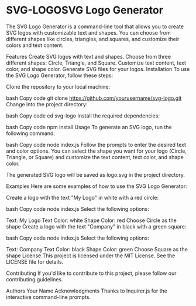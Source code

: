 # SVG-LOGOSVG Logo Generator
The SVG Logo Generator is a command-line tool that allows you to create SVG logos with customizable text and shapes. You can choose from different shapes like circles, triangles, and squares, and customize their colors and text content.

Features
Create SVG logos with text and shapes.
Choose from three different shapes: Circle, Triangle, and Square.
Customize text content, text color, and shape color.
Generate SVG files for your logos.
Installation
To use the SVG Logo Generator, follow these steps:

Clone the repository to your local machine:

bash
Copy code
git clone https://github.com/yourusername/svg-logo.git
Change into the project directory:

bash
Copy code
cd svg-logo
Install the required dependencies:

bash
Copy code
npm install
Usage
To generate an SVG logo, run the following command:

bash
Copy code
node index.js
Follow the prompts to enter the desired text and color options. You can select the shape you want for your logo (Circle, Triangle, or Square) and customize the text content, text color, and shape color.

The generated SVG logo will be saved as logo.svg in the project directory.

Examples
Here are some examples of how to use the SVG Logo Generator:

Create a logo with the text "My Logo" in white with a red circle:

bash
Copy code
node index.js
Select the following options:

Text: My Logo
Text Color: white
Shape Color: red
Choose Circle as the shape
Create a logo with the text "Company" in black with a green square:

bash
Copy code
node index.js
Select the following options:

Text: Company
Text Color: black
Shape Color: green
Choose Square as the shape
License
This project is licensed under the MIT License. See the LICENSE file for details.

Contributing
If you'd like to contribute to this project, please follow our contributing guidelines.

Authors
Your Name
Acknowledgments
Thanks to Inquirer.js for the interactive command-line prompts.
